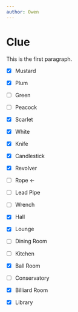 ```yaml
---
author: Owen
---
```


# Clue

This is the first paragraph.

- [x] Mustard
- [x] Plum
- [ ] Green
- [ ] Peacock
- [x] Scarlet
- [x] White

- [x] Knife
- [x] Candlestick
- [x] Revolver
- [ ] Rope <-
- [ ] Lead Pipe
- [ ] Wrench

- [x] Hall
- [x] Lounge
- [ ] Dining Room
- [ ] Kitchen
- [x] Ball Room
- [ ] Conservatory
- [x] Billiard Room
- [x] Library

